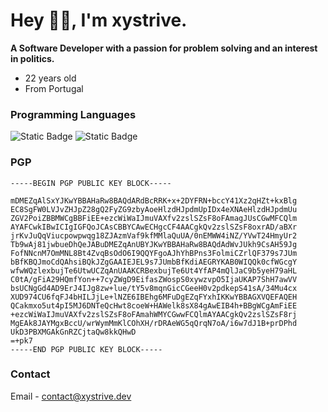 # Hey 👋🏼, I'm xystrive.

**A Software Developer with a passion for problem solving and an interest in politics.**

- 22 years old
- From Portugal

### Programming Languages

![Static Badge](https://img.shields.io/badge/-Rust?style=for-the-badge&logo=rust&logoColor=%23000000&color=%23ffffff)
![Static Badge](https://img.shields.io/badge/-Golang?style=for-the-badge&logo=go&color=%23ffffff)

### PGP
```
-----BEGIN PGP PUBLIC KEY BLOCK-----

mDMEZqAlSxYJKwYBBAHaRw8BAQdARdBcRRK+x+2DYFRN+bccY41Xz2qHZt+kxBlg
EC8SgFW0LVJvZHJpZ28gQ2FyZG9zbyAoeHlzdHJpdmUpIDx4eXNAeHlzdHJpdmUu
ZGV2PoiZBBMWCgBBFiEE+ezcWiWaIJmuVAXfv2zslSZsF8oFAmagJUsCGwMFCQlm
AYAFCwkIBwICIgIGFQoJCAsCBBYCAwECHgcCF4AACgkQv2zslSZsF8oxrAD/aBXr
jrKvJuQqViucpowpwqg18ZJAzmVaf9kfMMlaQuUA/0nEMWW4iNZ/YVwT24HmyUr2
Tb9wAj81jwbueDhQeJABuDMEZqAnUBYJKwYBBAHaRw8BAQdAdWvJUkh9CsAH59Jg
FofNNcnM7OmMNL8Bt4ZvqBsOdO6I9QQYFgoAJhYhBPns3FolmiCZrlQF379s7JUm
bBfKBQJmoCdQAhsiBQkJZgGAAIEJEL9s7JUmbBfKdiAEGRYKAB0WIQQk0cfWGcgY
wfwWQzlexbujTe6UtwUCZqAnUAAKCRBexbujTe6Ut4YfAP4mQlJaC9b5yeH79aHL
C0tA/gFiA29HQmfYon++7cyZWgD9EifasZWospS0xywzvpO5IjaUKAP7ShH7awVV
bsUCNgGd4AD9ErJ4IJg8zw+lue/tY5v8mqnGicCGeeH0v2pdkepS41sA/34Mu4cx
XUD974CU6fqFJ4bHILJjLe+lNZE6IBEhg6MFuDgEZqFYxhIKKwYBBAGXVQEFAQEH
QCakmxo5ut4pI5MJ6DNTeQcHwt8coeW+HAWelk8sX84gAwEIB4h+BBgWCgAmFiEE
+ezcWiWaIJmuVAXfv2zslSZsF8oFAmahWMYCGwwFCQlmAYAACgkQv2zslSZsF8rj
MgEAk8JAYMgxBccU/wrWymMmKlCOhXH/rDRAeWG5qQrqN7oA/i6w7dJ1B+prDPhd
UkD3PBXMGAkGnRZCjtaQw8kkQHwD
=+pk7
-----END PGP PUBLIC KEY BLOCK-----
```

### Contact
Email - contact@xystrive.dev

